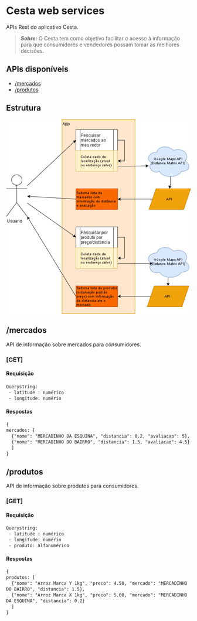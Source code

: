 # Cesta web services

APIs Rest do aplicativo Cesta.
> **_Sobre:_** O Cesta tem como objetivo facilitar o acesso à informação para que consumidores e vendedores possam tomar as melhores decisões.

## APIs disponíveis
- [/mercados](#/mercados)
- [/produtos](#/produtos)

## Estrutura
![Estrutura](docs/API_cesta_ideia.png)

## /mercados
API de informação sobre mercados para consumidores.

### [GET]
#### Requisição
```
Querystring: 
 - latitude : numérico
 - longitude: numério
```

#### Respostas
```
{
mercados: [ 
  {"nome": "MERCADINHO DA ESQUINA", "distancia": 0.2, "avaliacao": 5},
  {"nome": "MERCADINHO DO BAIRRO", "distancia": 1.5, "avaliacao": 4.5}
  ]
}
```

## /produtos
API de informação sobre produtos para consumidores.

### [GET]
#### Requisição
```
Querystring: 
 - latitude : numérico
 - longitude: numério
 - produto: alfanumérico
```

#### Respostas
```
{
produtos: [
  {"nome": "Arroz Marca Y 1kg", "preco": 4.50, "mercado": "MERCADINHO DO BAIRRO", "distancia": 1.5},
  {"nome": "Arroz Marca X 1kg", "preco": 5.00, "mercado": "MERCADINHO DA ESQUINA", "distancia": 0.2}
  ]
}
```
